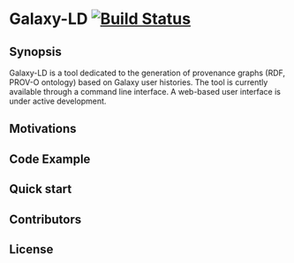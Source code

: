 # Galaxy-LD [![Build Status](https://travis-ci.org/albangaignard/galaxy-ld.svg?branch=master)](https://travis-ci.org/albangaignard/galaxy-ld)
## Synopsis
Galaxy-LD is a tool dedicated to the generation of provenance graphs (RDF, PROV-O ontology) based on Galaxy user histories. The tool is currently available through a command line interface. A web-based user interface is under active development. 
## Motivations
## Code Example
## Quick start
## Contributors
## License
